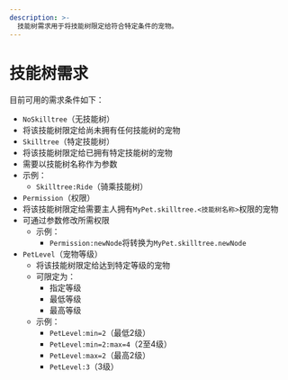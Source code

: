 ```yaml
---
description: >-
  技能树需求用于将技能树限定给符合特定条件的宠物。
---
```


# 技能树需求

目前可用的需求条件如下：

*  `NoSkilltree`（无技能树）
  * 将该技能树限定给尚未拥有任何技能树的宠物
*  `Skilltree`（特定技能树）
  * 将该技能树限定给已拥有特定技能树的宠物
  * 需要以技能树名称作为参数
  * 示例：
    * `Skilltree:Ride`（骑乘技能树）
*  `Permission`（权限）
  * 将该技能树限定给需要主人拥有`MyPet.skilltree.<技能树名称>`权限的宠物
  * 可通过参数修改所需权限
    * 示例：
      * `Permission:newNode`将转换为`MyPet.skilltree.newNode`
* `PetLevel`（宠物等级）
  * 将该技能树限定给达到特定等级的宠物
  * 可限定为：
    * 指定等级
    * 最低等级
    * 最高等级
  * 示例：
    * `PetLevel:min=2`（最低2级）
    * `PetLevel:min=2:max=4`（2至4级）
    * `PetLevel:max=2`（最高2级）
    * `PetLevel:3`（3级）
